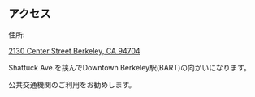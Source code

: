 ## アクセス


住所:


<a href="https://www.google.co.jp/maps/place/2130+Center+Street/@37.8703932,-122.2684869,18z/data=!4m6!1m3!3m2!1s0x0:0xbd2075ab68900052!2s2130+Center+Street!3m1!1s0x0:0xbd2075ab68900052">2130 Center Street Berkeley, CA 94704 </a>


Shattuck Ave.を挟んでDowntown Berkeley駅(BART)の向かいになります。


公共交通機関のご利用をお勧めします。
